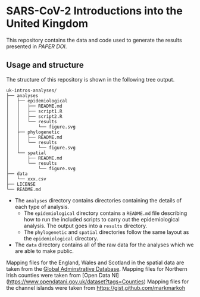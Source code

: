 # SARS-CoV-2 Introductions into the United Kingdom

This repository contains the data and code used to generate the results
presented in *PAPER DOI*.

## Usage and structure

The structure of this repository is shown in the following tree output.

```
uk-intros-analyses/
├── analyses
│   ├── epidemiological
│   │   ├── README.md
│   │   ├── script1.R
│   │   ├── script2.R
│   │   └── results
│   │       └── figure.svg
│   ├── phylogenetic
│   │   ├── README.md
│   │   └── results
│   │       └── figure.svg
│   └── spatial
│       ├── README.md
│       └── results
│           └── figure.svg
├── data
│   └── xxx.csv
├── LICENSE
└── README.md
```

- The `analyses` directory contains directories containing the details of each
  type of analysis.
  + The `epidemiological` directory contains a `README.md` file describing how
    to run the included scripts to carry out the epidemiological analysis. The
    output goes into a `results` directory.
  + The `phylogenetic` and `spatial` directories follow the same layout as the
    `epidemiological` directory.
- The `data` directory contains all of the raw data for the analyses which we
  are able to make public.
  
Mapping files for the England, Wales and Scotland in the spatial data are taken from the [Global Adminstrative Database](https://gadm.org/).
Mapping files for Northern Irish counties were taken from [Open Data NI] (https://www.opendatani.gov.uk/dataset?tags=Counties)
Mapping files for the channel islands were taken from https://gist.github.com/markmarkoh
